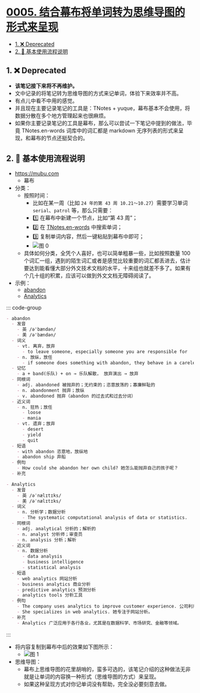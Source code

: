 # [0005. 结合幕布将单词转为思维导图的形式来呈现](https://github.com/Tdahuyou/TNotes.en-notes/tree/main/notes/0005.%20%E7%BB%93%E5%90%88%E5%B9%95%E5%B8%83%E5%B0%86%E5%8D%95%E8%AF%8D%E8%BD%AC%E4%B8%BA%E6%80%9D%E7%BB%B4%E5%AF%BC%E5%9B%BE%E7%9A%84%E5%BD%A2%E5%BC%8F%E6%9D%A5%E5%91%88%E7%8E%B0)

<!-- region:toc -->

- [1. ❌ Deprecated](#1--deprecated)
- [2. 📒 基本使用流程说明](#2--基本使用流程说明)

<!-- endregion:toc -->

## 1. ❌ Deprecated

- **该笔记接下来将不再维护。**
- 文中记录的将笔记转为思维导图的方式来记单词，体验下来效率并不高。
- 有点儿中看不中用的感觉。
- 并且现在主要记录笔记的工具是：TNotes + yuque，幕布基本不会使用，将数据分散在多个地方管理起来也很麻烦。
- 如果你主要记录笔记的工具是幕布，那么可以尝试一下笔记中提到的做法，毕竟 TNotes.en-words 词库中的词汇都是 markdown 无序列表的形式来呈现，和幕布的节点还挺契合的。

## 2. 📒 基本使用流程说明

- https://mubu.com
  - 幕布
- 分类：
  - 按照时间：
    - 比如在某一周（比如 `24 年的第 43 周 10.21～10.27`）需要学习单词 `serial`、`patrol` 等，那么只需要：
    - 1️⃣ 在幕布中新建一个节点，比如“第 43 周”；
    - 2️⃣ 在 [TNotes.en-words](https://github.com/Tdahuyou/TNotes.en-words) 中搜索单词；
    - 3️⃣ 复制单词内容，然后一键粘贴到幕布中即可；
    - ![图 0](https://cdn.jsdelivr.net/gh/Tdahuyou/imgs@main/2025-06-08-19-30-45.png)
  - 具体如何分类，全凭个人喜好，也可以简单粗暴一些，比如按照数量 100 个词汇一组，遇到的陌生词汇或者是感觉比较重要的词汇都丢进去，估计要达到能看懂大部分外文技术文档的水平，十来组也就差不多了。如果有个几十组的积累，应该可以做到外文文档无障碍阅读了。
- 示例：
  - [abandon](https://github.com/Tdahuyou/TNotes.en-words/blob/main/abandon.md)
  - [Analytics](https://github.com/Tdahuyou/TNotes.en-words/blob/main/Analytics.md)

::: code-group

```md [abandon]
- abandon
  - 发音
    - 英 /ə'bændən/
    - 美 /ə'bændən/
  - 词义
    - vt. 离弃，放弃
      - to leave someone, especially someone you are responsible for
    - n. 放纵，放任
      - if someone does something with abandon, they behave in a careless or uncontrolled way, without thinking or caring about what they are doing
  - 记忆
    - a + band(乐队) + on → 乐队解散， 放弃演出 → 放弃
  - 同根词
    - adj. abandoned 被抛弃的；无约束的；恣意放荡的；寡廉鲜耻的
    - n. abandonment 抛弃；放纵
    - v. abandoned 抛弃（abandon 的过去式和过去分词）
  - 近义词
    - n. 狂热；放任
      - loose
      - mania
    - vt. 遗弃；放弃
      - desert
      - yield
      - quit
  - 短语
    - with abandon 恣意地，放纵地
    - abandon ship 弃船
  - 例句
    - How could she abandon her own child? 她怎么能抛弃自己的孩子呢？
  - 补充
```

```md [Analytics]
- Analytics
  - 发音
    - 英 /əˈnælɪtɪks/
    - 美 /əˈnælɪtɪks/
  - 词义
    - n. 分析学；数据分析
      - The systematic computational analysis of data or statistics.
  - 同根词
    - adj. analytical 分析的；解析的
    - n. analyst 分析师；审查员
    - n. analysis 分析；解析
  - 近义词
    - n. 数据分析
      - data analysis
      - business intelligence
      - statistical analysis
  - 短语
    - web analytics 网站分析
    - business analytics 商业分析
    - predictive analytics 预测分析
    - analytics tools 分析工具
  - 例句
    - The company uses analytics to improve customer experience. 公司利用数据分析来改善客户体验。
    - She specializes in web analytics. 她专注于网站分析。
  - 补充
    - Analytics 广泛应用于各行各业，尤其是在数据科学、市场研究、金融等领域。
```

:::

- 将内容复制到幕布中后的效果如下图所示：
  - ![图 1](https://cdn.jsdelivr.net/gh/Tdahuyou/imgs@main/2025-06-08-19-31-02.png)
- 思维导图：
  - 幕布上思维导图的花里胡哨的，蛮多可选的，该笔记介绍的这种做法无非就是让单词的内容换一种形式（思维导图的方式）来呈现。
  - 如果这种呈现方式对你记单词没有帮助，完全没必要刻意去做。
